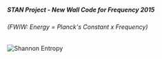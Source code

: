 ##### STAN Project - New Wall Code for Frequency 2015
###### (FWIW: Energy = Planck's Constant x Frequency)


![Shannon Entropy](http://www.shannonentropy.netmark.pl/wp-content/uploads/2012/02/shannon_entropy_formula.png)
